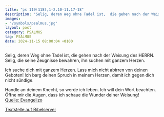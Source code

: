 ```yaml
---
title: "ps 119(118),1-2.10-11.17-18"
description: "Selig, deren Weg ohne Tadel ist,  die gehen nach der Weisung des HERRN. Selig, die seine Zeugnisse bewahren,  ihn suchen mit ganzem Herzen.  Ich suche dich mit ganzem Herzen.  Lass mich nicht abirren von deinen Geboten! Ich barg deinen Spruch in meinem Herzen,  damit ich gege...."
images:
- "/symbols/psalmus.jpg"
layout: post
category: PSALMUS
tag: PSALMUS
date: 2024-11-15 08:00:04 +0100
---
```

Selig, deren Weg ohne Tadel ist, 
die gehen nach der Weisung des HERRN.
Selig, die seine Zeugnisse bewahren, 
ihn suchen mit ganzem Herzen.

Ich suche dich mit ganzem Herzen. 
Lass mich nicht abirren von deinen Geboten!
Ich barg deinen Spruch in meinem Herzen, 
damit ich gegen dich nicht sündige.<!--more-->

Handle an deinem Knecht, so werde ich leben. 
Ich will dein Wort beachten.
Öffne mir die Augen, dass ich schaue 
die Wunder deiner Weisung!<br>
[Quelle: Evangelizo](https://evangeliumtagfuertag.org/DE/gospel)

[Textstelle auf Bibelserver](https://www.bibleserver.com/EU/ps119(118),1-2.10-11.17-18)
